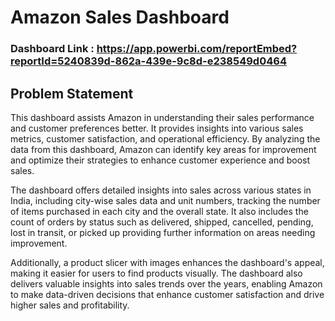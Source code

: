 # Amazon Sales Dashboard

### Dashboard Link : https://app.powerbi.com/reportEmbed?reportId=5240839d-862a-439e-9c8d-e238549d0464

## Problem Statement

This dashboard assists Amazon in understanding their sales performance and customer preferences better. It provides insights into various sales metrics, customer satisfaction, and operational efficiency. By analyzing the data from this dashboard, Amazon can identify key areas for improvement and optimize their strategies to enhance customer experience and boost sales.

The dashboard offers detailed insights into sales across various states in India, including city-wise sales data and unit numbers, tracking the number of items purchased in each city and the overall state. It also includes the count of orders by status such as delivered, shipped, cancelled, pending, lost in transit, or picked up providing further information on areas needing improvement. 

Additionally, a product slicer with images enhances the dashboard's appeal, making it easier for users to find products visually. The dashboard also delivers valuable insights into sales trends over the years, enabling Amazon to make data-driven decisions that enhance customer satisfaction and drive higher sales and profitability.
